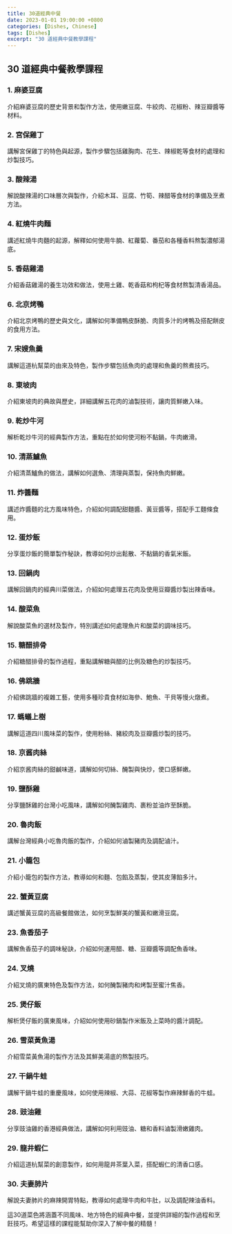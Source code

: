 ```yaml
---
title: 30道經典中餐
date: 2023-01-01 19:00:00 +0800
categories: [Dishes, Chinese]
tags: [Dishes] 
excerpt: "30 道經典中餐教學課程"
---
```


## 30 道經典中餐教學課程

### 1. 麻婆豆腐
介紹麻婆豆腐的歷史背景和製作方法，使用嫩豆腐、牛絞肉、花椒粉、辣豆瓣醬等材料。

### 2. 宮保雞丁
講解宮保雞丁的特色與起源，製作步驟包括雞胸肉、花生、辣椒乾等食材的處理和炒製技巧。

### 3. 酸辣湯
解說酸辣湯的口味層次與製作，介紹木耳、豆腐、竹筍、辣醋等食材的準備及烹煮方法。

### 4. 紅燒牛肉麵
講述紅燒牛肉麵的起源，解釋如何使用牛腩、紅蘿蔔、番茄和各種香料熬製濃郁湯底。

### 5. 香菇雞湯
介紹香菇雞湯的養生功效和做法，使用土雞、乾香菇和枸杞等食材熬製清香湯品。

### 6. 北京烤鴨
介紹北京烤鴨的歷史與文化，講解如何準備鴨皮酥脆、肉質多汁的烤鴨及搭配餅皮的食用方法。

### 7. 宋嫂魚羹
講解這道杭幫菜的由來及特色，製作步驟包括魚肉的處理和魚羹的熬煮技巧。

### 8. 東坡肉
介紹東坡肉的典故與歷史，詳細講解五花肉的滷製技術，讓肉質鮮嫩入味。

### 9. 乾炒牛河
解析乾炒牛河的經典製作方法，重點在於如何使河粉不黏鍋，牛肉嫩滑。

### 10. 清蒸鱸魚
介紹清蒸鱸魚的做法，講解如何選魚、清理與蒸製，保持魚肉鮮嫩。

### 11. 炸醬麵
講述炸醬麵的北方風味特色，介紹如何調配甜麵醬、黃豆醬等，搭配手工麵條食用。

### 12. 蛋炒飯
分享蛋炒飯的簡單製作秘訣，教導如何炒出鬆散、不黏鍋的香氣米飯。

### 13. 回鍋肉
講解回鍋肉的經典川菜做法，介紹如何處理五花肉及使用豆瓣醬炒製出辣香味。

### 14. 酸菜魚
解說酸菜魚的選材及製作，特別講述如何處理魚片和酸菜的調味技巧。

### 15. 糖醋排骨
介紹糖醋排骨的製作過程，重點講解糖與醋的比例及糖色的炒製技巧。

### 16. 佛跳牆
介紹佛跳牆的複雜工藝，使用多種珍貴食材如海參、鮑魚、干貝等慢火燉煮。

### 17. 螞蟻上樹
講解這道四川風味菜的製作，使用粉絲、豬絞肉及豆瓣醬炒製的技巧。

### 18. 京酱肉絲
介紹京酱肉絲的甜鹹味道，講解如何切絲、醃製與快炒，使口感鮮嫩。

### 19. 鹽酥雞
分享鹽酥雞的台灣小吃風味，講解如何醃製雞肉、裹粉並油炸至酥脆。

### 20. 魯肉飯
講解台灣經典小吃魯肉飯的製作，介紹如何滷製豬肉及調配滷汁。

### 21. 小籠包
介紹小籠包的製作方法，教導如何和麵、包餡及蒸製，使其皮薄餡多汁。

### 22. 蟹黃豆腐
講述蟹黃豆腐的高級餐館做法，如何烹製鮮美的蟹黃和嫩滑豆腐。

### 23. 魚香茄子
講解魚香茄子的調味秘訣，介紹如何運用醋、糖、豆瓣醬等調配魚香味。

### 24. 叉燒
介紹叉燒的廣東特色及製作方法，如何醃製豬肉和烤製至蜜汁焦香。

### 25. 煲仔飯
解析煲仔飯的廣東風味，介紹如何使用砂鍋製作米飯及上菜時的醬汁調配。

### 26. 雪菜黃魚湯
介紹雪菜黃魚湯的製作方法及其鮮美湯底的熬製技巧。

### 27. 干鍋牛蛙
講解干鍋牛蛙的重慶風味，如何使用辣椒、大蒜、花椒等製作麻辣鮮香的牛蛙。

### 28. 豉油雞
分享豉油雞的香港經典做法，講解如何利用豉油、糖和香料滷製滑嫩雞肉。

### 29. 龍井蝦仁
介紹這道杭幫菜的創意製作，如何用龍井茶葉入菜，搭配蝦仁的清香口感。

### 30. 夫妻肺片
解說夫妻肺片的麻辣開胃特點，教導如何處理牛肉和牛肚，以及調配辣油香料。

這30道菜色將涵蓋不同風味、地方特色的經典中餐，並提供詳細的製作過程和烹飪技巧。希望這樣的課程能幫助你深入了解中餐的精髓！
